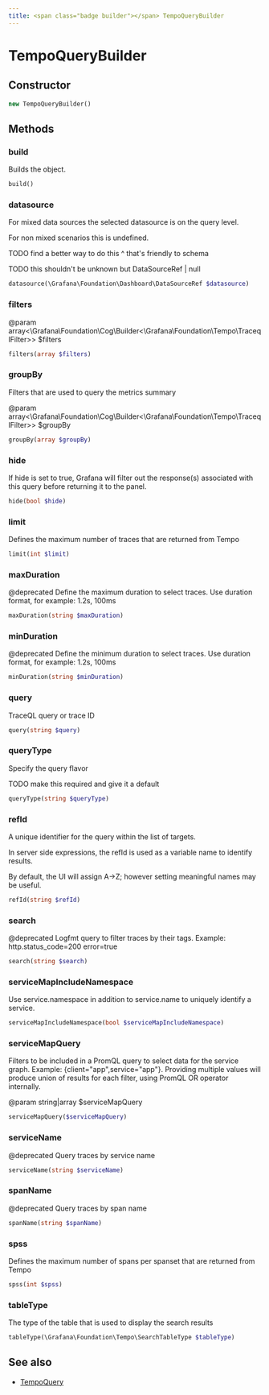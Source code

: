 ```yaml
---
title: <span class="badge builder"></span> TempoQueryBuilder
---
```

# <span class="badge builder"></span> TempoQueryBuilder

## Constructor

```php
new TempoQueryBuilder()
```
## Methods

### <span class="badge object-method"></span> build

Builds the object.

```php
build()
```

### <span class="badge object-method"></span> datasource

For mixed data sources the selected datasource is on the query level.

For non mixed scenarios this is undefined.

TODO find a better way to do this ^ that's friendly to schema

TODO this shouldn't be unknown but DataSourceRef | null

```php
datasource(\Grafana\Foundation\Dashboard\DataSourceRef $datasource)
```

### <span class="badge object-method"></span> filters

@param array<\Grafana\Foundation\Cog\Builder<\Grafana\Foundation\Tempo\TraceqlFilter>> $filters

```php
filters(array $filters)
```

### <span class="badge object-method"></span> groupBy

Filters that are used to query the metrics summary

@param array<\Grafana\Foundation\Cog\Builder<\Grafana\Foundation\Tempo\TraceqlFilter>> $groupBy

```php
groupBy(array $groupBy)
```

### <span class="badge object-method"></span> hide

If hide is set to true, Grafana will filter out the response(s) associated with this query before returning it to the panel.

```php
hide(bool $hide)
```

### <span class="badge object-method"></span> limit

Defines the maximum number of traces that are returned from Tempo

```php
limit(int $limit)
```

### <span class="badge object-method"></span> maxDuration

@deprecated Define the maximum duration to select traces. Use duration format, for example: 1.2s, 100ms

```php
maxDuration(string $maxDuration)
```

### <span class="badge object-method"></span> minDuration

@deprecated Define the minimum duration to select traces. Use duration format, for example: 1.2s, 100ms

```php
minDuration(string $minDuration)
```

### <span class="badge object-method"></span> query

TraceQL query or trace ID

```php
query(string $query)
```

### <span class="badge object-method"></span> queryType

Specify the query flavor

TODO make this required and give it a default

```php
queryType(string $queryType)
```

### <span class="badge object-method"></span> refId

A unique identifier for the query within the list of targets.

In server side expressions, the refId is used as a variable name to identify results.

By default, the UI will assign A->Z; however setting meaningful names may be useful.

```php
refId(string $refId)
```

### <span class="badge object-method"></span> search

@deprecated Logfmt query to filter traces by their tags. Example: http.status_code=200 error=true

```php
search(string $search)
```

### <span class="badge object-method"></span> serviceMapIncludeNamespace

Use service.namespace in addition to service.name to uniquely identify a service.

```php
serviceMapIncludeNamespace(bool $serviceMapIncludeNamespace)
```

### <span class="badge object-method"></span> serviceMapQuery

Filters to be included in a PromQL query to select data for the service graph. Example: {client="app",service="app"}. Providing multiple values will produce union of results for each filter, using PromQL OR operator internally.

@param string|array<string> $serviceMapQuery

```php
serviceMapQuery($serviceMapQuery)
```

### <span class="badge object-method"></span> serviceName

@deprecated Query traces by service name

```php
serviceName(string $serviceName)
```

### <span class="badge object-method"></span> spanName

@deprecated Query traces by span name

```php
spanName(string $spanName)
```

### <span class="badge object-method"></span> spss

Defines the maximum number of spans per spanset that are returned from Tempo

```php
spss(int $spss)
```

### <span class="badge object-method"></span> tableType

The type of the table that is used to display the search results

```php
tableType(\Grafana\Foundation\Tempo\SearchTableType $tableType)
```

## See also

 * <span class="badge object-type-class"></span> [TempoQuery](./object-TempoQuery.md)
